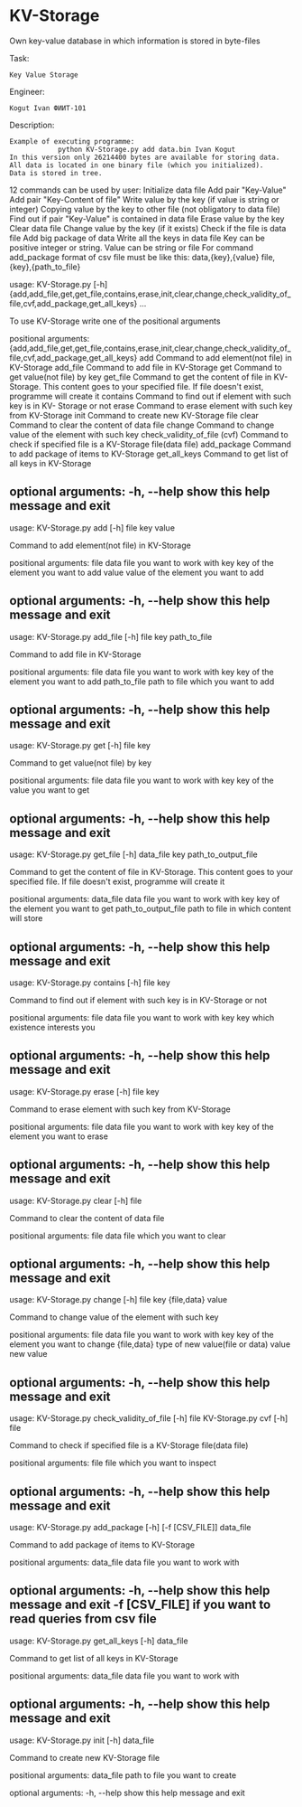 # KV-Storage
Own key-value database in which information is stored in byte-files

Task: 

	Key Value Storage
	
Engineer:

	Kogut Ivan ФИИТ-101 
	
Description:

	Example of executing programme:
				python KV-Storage.py add data.bin Ivan Kogut
	In this version only 26214400 bytes are available for storing data. All data is located in one binary file (which you initialized).
	Data is stored in tree.
  12 commands can be used by user:
								Initialize data file
								Add pair "Key-Value"
								Add pair "Key-Content of file"
                Write value by the key (if value is string or integer)
                Copying value by the key to other file (not obligatory to data file) 
								Find out if pair "Key-Value" is contained in data file
								Erase value by the key
								Clear data file
								Change value by the key (if it exists)
                Check if the file is data file
                Add big package of data
								Write all the keys in data file
  Key can be positive integer or string.
  Value can be string or file
	For command add_package format of csv file must be like this:
								data,{key},{value}
								file,{key},{path_to_file}

usage: KV-Storage.py [-h]
                     {add,add_file,get,get_file,contains,erase,init,clear,change,check_validity_of_file,cvf,add_package,get_all_keys}
                     ...

To use KV-Storage write one of the positional arguments

positional arguments:
  {add,add_file,get,get_file,contains,erase,init,clear,change,check_validity_of_file,cvf,add_package,get_all_keys}
    add                 Command to add element(not file) in KV-Storage
    add_file            Command to add file in KV-Storage
    get                 Command to get value(not file) by key
    get_file            Command to get the content of file in KV-Storage. This
                        content goes to your specified file. If file doesn't
                        exist, programme will create it
    contains            Command to find out if element with such key is in KV-
                        Storage or not
    erase               Command to erase element with such key from KV-Storage
    init                Command to create new KV-Storage file
    clear               Command to clear the content of data file
    change              Command to change value of the element with such key
    check_validity_of_file (cvf)
                        Command to check if specified file is a KV-Storage
                        file(data file)
    add_package         Command to add package of items to KV-Storage
    get_all_keys        Command to get list of all keys in KV-Storage

optional arguments:
  -h, --help            show this help message and exit
------------------------------------------------------------------------------------------------------------------
usage: KV-Storage.py add [-h] file key value

Command to add element(not file) in KV-Storage

positional arguments:
  file        data file you want to work with
  key         key of the element you want to add
  value       value of the element you want to add

optional arguments:
  -h, --help  show this help message and exit
------------------------------------------------------------------------------------------------------------------
usage: KV-Storage.py add_file [-h] file key path_to_file

Command to add file in KV-Storage

positional arguments:
  file          data file you want to work with
  key           key of the element you want to add
  path_to_file  path to file which you want to add

optional arguments:
  -h, --help    show this help message and exit
------------------------------------------------------------------------------------------------------------------
usage: KV-Storage.py get [-h] file key

Command to get value(not file) by key

positional arguments:
  file        data file you want to work with
  key         key of the value you want to get

optional arguments:
  -h, --help  show this help message and exit
------------------------------------------------------------------------------------------------------------------
usage: KV-Storage.py get_file [-h] data_file key path_to_output_file

Command to get the content of file in KV-Storage. This content goes to your
specified file. If file doesn't exist, programme will create it

positional arguments:
  data_file            data file you want to work with
  key                  key of the element you want to get
  path_to_output_file  path to file in which content will store

optional arguments:
  -h, --help           show this help message and exit
------------------------------------------------------------------------------------------------------------------
usage: KV-Storage.py contains [-h] file key

Command to find out if element with such key is in KV-Storage or not

positional arguments:
  file        data file you want to work with
  key         key which existence interests you

optional arguments:
  -h, --help  show this help message and exit
------------------------------------------------------------------------------------------------------------------
usage: KV-Storage.py erase [-h] file key

Command to erase element with such key from KV-Storage

positional arguments:
  file        data file you want to work with
  key         key of the element you want to erase

optional arguments:
  -h, --help  show this help message and exit
------------------------------------------------------------------------------------------------------------------
usage: KV-Storage.py clear [-h] file

Command to clear the content of data file

positional arguments:
  file        data file which you want to clear

optional arguments:
  -h, --help  show this help message and exit
------------------------------------------------------------------------------------------------------------------
usage: KV-Storage.py change [-h] file key {file,data} value

Command to change value of the element with such key

positional arguments:
  file         data file you want to work with
  key          key of the element you want to change
  {file,data}  type of new value(file or data)
  value        new value

optional arguments:
  -h, --help   show this help message and exit
------------------------------------------------------------------------------------------------------------------
usage: KV-Storage.py check_validity_of_file [-h] file
            KV-Storage.py cvf [-h] file

Command to check if specified file is a KV-Storage file(data file)

positional arguments:
  file        file which you want to inspect

optional arguments:
  -h, --help  show this help message and exit
------------------------------------------------------------------------------------------------------------------
usage: KV-Storage.py add_package [-h] [-f [CSV_FILE]] data_file

Command to add package of items to KV-Storage

positional arguments:
  data_file      data file you want to work with

optional arguments:
  -h, --help     show this help message and exit
  -f [CSV_FILE]  if you want to read queries from csv file
------------------------------------------------------------------------------------------------------------------
usage: KV-Storage.py get_all_keys [-h] data_file

Command to get list of all keys in KV-Storage

positional arguments:
  data_file   data file you want to work with

optional arguments:
  -h, --help  show this help message and exit
------------------------------------------------------------------------------------------------------------------
usage: KV-Storage.py init [-h] data_file

Command to create new KV-Storage file

positional arguments:
  data_file   path to file you want to create

optional arguments:
  -h, --help  show this help message and exit

